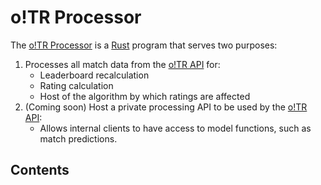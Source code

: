 # o!TR Processor

The [o!TR Processor](https://github.com/osu-tournament-rating/otr-processor) is a [Rust](https://www.rust-lang.org/) program that serves two purposes:

1. Processes all match data from the [o!TR API](o-TR-API.md) for:
    * Leaderboard recalculation
    * Rating calculation
    * Host of the algorithm by which ratings are affected
2. (Coming soon) Host a private processing API to be used by the [o!TR API](o-TR-API.md):
    * Allows internal clients to have access to model functions, such as match predictions.

## Contents

<toc depth="10" />
